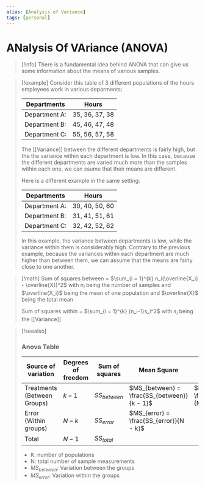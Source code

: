 ```yaml
---
alias: [Analysis of Variance]
tags: [personal]
---
```

# ANalysis Of VAriance (ANOVA)


> [!info] 
> There is a fundamental idea behind ANOVA that can give us some information about the means of various samples. 

> [!example]
> Consider this table of 3 different populations of the hours employees work in various deparments:
> 
> | Departments   |     Hours      |
> | ------------- |:--------------:|
> | Department A: | 35, 36, 37, 38 |
> | Department B: | 45, 46, 47, 48 |
> | Department C: | 55, 56, 57, 58 |
> 
> The [[Variance]] between the different departments is fairly high, but the the variance within each department is low. In this case, because the different departments are varied much more than the samples within each one, we can ssume that their means are different.
> 
> Here is a different example in the same setting:
> 
> | Departments   |     Hours      |
> | ------------- |:--------------:|
> | Department A: | 30, 40, 50, 60 |
> | Department B: | 31, 41, 51, 61 |
> | Department C: | 32, 42, 52, 62 |
> 
> In this example, the variance between departments is low, while the variance within them is considerably high. Contrary to the previous example, because the variances within each department are much higher than between them, we can assume that the means are fairly close to one another.

> [!math]
> Sum of squares between = 
>  $\sum_{i = 1}^{k} n_i(\overline{X_i} - \overline{X})^2$
> with $n_i$ being the number of samples and $\overline{X_i}$ being the mean of one population and $\overline{X}$ being the total mean
> 
> Sum of squares within =
> $\sum_{i = 1}^{k} (n_i-1)s_i^2$
> with $s_i$ being the [[Variance]]

> [!seealso]
> ### Anova Table
> | Source of variation         | Degrees of freedom | Sum of squares | Mean Square             | F statistic    |
> | --------------------------- | ------------------ | -------------- | ----------------------- | -------------- |
> | Treatments (Between Groups) | $k - 1$             | $SS_{between}$      | $MS_{between} = \frac{SS_{between}}{k - 1}$ | $F = \frac{MS_{between}}{MS_{error}}$ |
> | Error (Within groups)       | $N - k$            | $SS_{error}$        | $MS_{error} = \frac{SS_{error}}{N - k}$     |                |
> | Total                       | $N - 1$            | $SS_{total}$        |                         |                | 
> 
> - K: number of populations
> - N: total number of sample measurements
> - $MS_{between}$: Variation between the groups
> - $MS_{error}$: Variation within the groups

